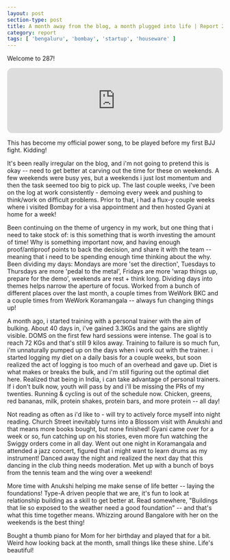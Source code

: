 ```yaml
---
layout: post
section-type: post
title: A month away from the blog, a month plugged into life | Report 287
category: report
tags: [ 'bengaluru', 'bombay', 'startup', 'houseware' ]
---
```


Welcome to 287!

<iframe style="border-radius:12px" src="https://open.spotify.com/embed/track/1S3aIEFNTXkMTvHZSxhri1?utm_source=generator" width="100%" height="152" frameBorder="0" allowfullscreen="" allow="autoplay; clipboard-write; encrypted-media; fullscreen; picture-in-picture" loading="lazy"></iframe>

This has become my official power song, to be played before my first BJJ fight. Kidding!

It's been really irregular on the blog, and i'm not going to pretend this is okay -- need to get better at carving out the time for these on weekends. A few weekends were busy yes, but a weekends i just lost momentum and then the task seemed too big to pick up. The last couple weeks, i've been on the log at work consistently - demoing every week and pushing to think/work on difficult problems. Prior to that, i had a flux-y couple weeks where i visited Bombay for a visa appointment and then hosted Gyani at home for a week!  

Been continuing on the theme of urgency in my work, but one thing that i need to take stock of: is this something that is worth investing the amount of time! Why is something important now, and having enough proof/antiproof points to back the decision, and share it with the team -- meaning that i need to be spending enough time thinking about the why. Been dividing my days: Mondays are more 'set the direction', Tuesdays to Thursdays are more 'pedal to the metal', Fridays are more 'wrap things up, prepare for the demo', weekends are rest + think long. Dividing days into themes helps narrow the aperture of focus. Worked from a bunch of different places over the last month, a couple times from WeWork BKC and a couple times from WeWork Koramangala -- always fun changing things up!

A month ago, i started training with a personal trainer with the aim of bulking. About 40 days in, i've gained 3.3KGs and the gains are slightly visible. DOMS on the first few hard sessions were intense. The goal is to reach 72 KGs and that's still 9 kilos away. Training to failure is so much fun, i'm unnaturally pumped up on the days when i work out with the trainer. i started logging my diet on a daily basis for a couple weeks, but soon realized the act of logging is too much of an overhead and gave up. Diet is what makes or breaks the bulk, and i'm still figuring out the optimal diet here. Realized that being in India, i can take advantage of personal trainers. If i don't bulk now, youth will pass by and i'll be missing the PRs of my twenties. Running & cycling is out of the schedule now. Chicken, greens, red bananas, milk, protein shakes, protein bars, and more protein -- all day!

Not reading as often as i'd like to - will try to actively force myself into night reading. Church Street inevitably turns into a Blossom visit with Anukshi and that means more books bought, but none finished! Gyani came over for a week or so, fun catching up on his stories, even more fun watching the Swiggy orders come in all day. Went out one night in Koramangala and attended a jazz concert, figured that i might want to learn drums as my instrument! Danced away the night and realized the next day that this dancing in the club thing needs moderation. Met up with a bunch of boys from the tennis team and the wing over a weekend! 

More time with Anukshi helping me make sense of life better -- laying the foundations! Type-A driven people that we are, it's fun to look at relationship building as a skill to get better at. Read somewhere, "Buildings that lie so exposed to the weather need a good foundation" -- and that's what this time together means. Whizzing around Bangalore with her on the weekends is the best thing! 

Bought a thumb piano for Mom for her birthday and played that for a bit. Weird how looking back at the month, small things like these shine. Life's beautiful!